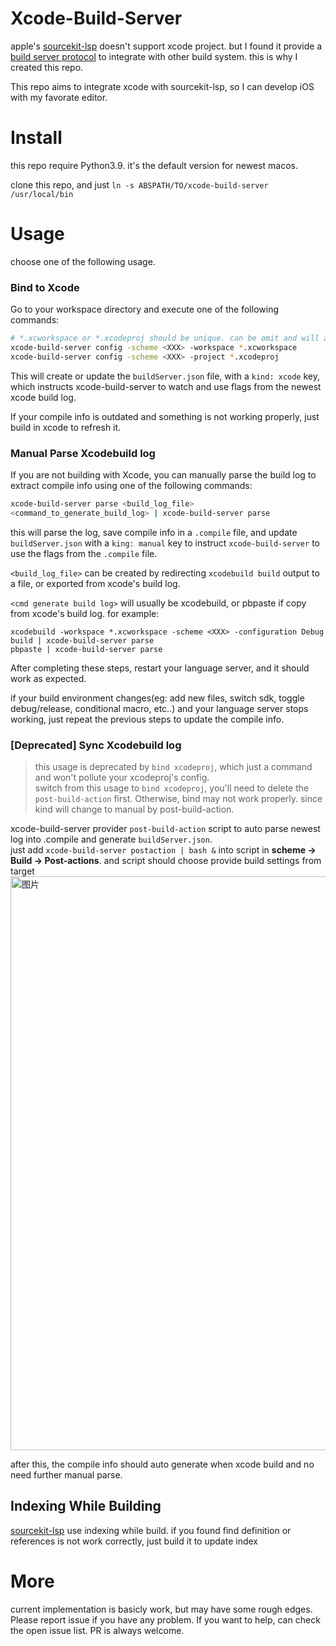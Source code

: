 # Xcode-Build-Server

apple's [sourcekit-lsp](https://github.com/apple/sourcekit-lsp) doesn't support xcode project. but I found it provide a [build server protocol](https://build-server-protocol.github.io/docs/specification.html) to integrate with other build system. this is why I created this repo.

This repo aims to integrate xcode with sourcekit-lsp, so I can develop iOS with my favorate editor.

# Install

this repo require Python3.9. it's the default version for newest macos.

clone this repo, and just `ln -s ABSPATH/TO/xcode-build-server /usr/local/bin`

# Usage

choose one of the following usage.

### Bind to Xcode
Go to your workspace directory and execute one of the following commands:

```bash
# *.xcworkspace or *.xcodeproj should be unique. can be omit and will auto choose the unique workspace or project.
xcode-build-server config -scheme <XXX> -workspace *.xcworkspace
xcode-build-server config -scheme <XXX> -project *.xcodeproj
```

This will create or update the `buildServer.json` file, with a `kind: xcode` key, which instructs xcode-build-server to watch and use flags from the newest xcode build log.

If your compile info is outdated and something is not working properly, just build in xcode to refresh it.

### Manual Parse Xcodebuild log

If you are not building with Xcode, you can manually parse the build log to extract compile info using one of the following commands:

```bash
xcode-build-server parse <build_log_file>
<command_to_generate_build_log> | xcode-build-server parse
```

this will parse the log, save compile info in a `.compile` file, and update `buildServer.json` with a `king: manual` key to instruct `xcode-build-server` to use the flags from the `.compile` file.

`<build_log_file>` can be created by redirecting `xcodebuild build` output to a file, or exported from xcode's build log.

`<cmd generate build log>` will usually be xcodebuild, or pbpaste if copy from xcode's build log. for example:

```base
xcodebuild -workspace *.xcworkspace -scheme <XXX> -configuration Debug build | xcode-build-server parse
pbpaste | xcode-build-server parse
```

After completing these steps, restart your language server, and it should work as expected.

if your build environment changes(eg: add new files, switch sdk, toggle debug/release, conditional macro, etc..) and your language server stops working, just repeat the previous steps to update the compile info.

### [Deprecated] Sync Xcodebuild log
> this usage is deprecated by `bind xcodeproj`, which just a command and won't pollute your xcodeproj's config.  
> switch from this usage to `bind xcodeproj`, you'll need to delete the `post-build-action` first. Otherwise, bind may not work properly. since kind will change to manual by post-build-action.

xcode-build-server provider `post-build-action` script to auto parse newest log into .compile and generate `buildServer.json`.  
just add `xcode-build-server postaction | bash &` into script in **scheme -> Build -> Post-actions**. and script should choose provide build settings from target
<img width="918" alt="图片" src="https://user-images.githubusercontent.com/3897953/178139213-cb655340-28f6-49f6-8e7d-666bb29e664f.png">

after this, the compile info should auto generate when xcode build and no need further manual parse.

## Indexing While Building
[sourcekit-lsp](https://github.com/apple/sourcekit-lsp#indexing-while-building) use indexing while build.
if you found find definition or references is not work correctly, just build it to update index

# More

current implementation is basicly work, but may have some rough edges. Please report issue if you have any problem. If you want to help, can check the open issue list. PR is always welcome.
